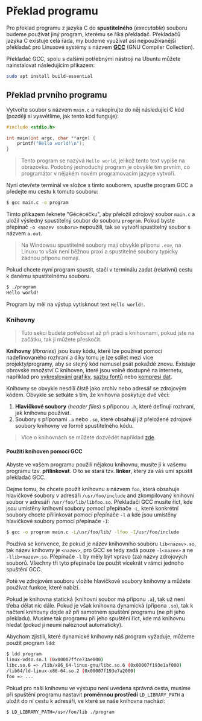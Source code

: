 # Překlad programu
Pro překlad programu z jazyka C do **spustitelného** (*executable*) souboru
budeme používat jiný program, kterému se říká překladač.
Překladačů jazyka C existuje celá řada, my budeme využívat asi nejpoužívanější překladač pro
Linuxové systémy s názvem [**GCC**](https://gcc.gnu.org/) (GNU Compiler Collection). 

Překladač GCC, spolu s dalšími potřebnými nástroji na Ubuntu můžete nainstalovat následujícím
příkazem:
```bash
sudo apt install build-essential
```

## Překlad prvního programu
Vytvořte soubor s názvem `main.c` a nakopírujte do něj následující C kód (později si vysvětlíme,
jak tento kód funguje):

```c
#include <stdio.h>

int main(int argc, char **argv) {
    printf("Hello world!\n");
}
```

> Tento program se nazývá `Hello world`, jelikož tento text vypíše na obrazovku.
> Podobný jednoduchý program je obvykle tím prvním, co programátor v nějakém novém programovacím
> jazyce vytvoří.

Nyní otevřete terminál ve složce s tímto souborem, spusťte program GCC a předejte mu cestu
k tomuto souboru:

```bash
$ gcc main.c -o program
```

Tímto příkazem řeknete "Gécécéčku", aby přeložil zdrojový soubor `main.c` a uložil výsledný spustitelný
soubor do souboru `program`. Pokud byste přepínač `-o <nazev souboru>` nepoužili, tak se vytvoří spustitelný
soubor s názvem `a.out`. 

> Na Windowsu spustitelné soubory mají obvykle příponu `.exe`, na Linuxu to však není běžnou praxí
> a spustitelné soubory typicky žádnou příponu nemají.

Pokud chcete nyní program spustit, stačí v terminálu zadat (relativní) cestu k danému spustitelnému souboru.

```bash
$ ./program
Hello world!
```
Program by měl na výstup vytisknout text `Hello world!`.

### Knihovny
> Tuto sekci budete potřebovat až při práci s knihovnami, pokud jste na začátku, tak ji můžete přeskočit.

**Knihovny** (*libraries*) jsou kusy kódu, které lze používat pomocí nadefinovaného rozhraní a díky tomu
je lze sdílet mezi více projekty/programy, aby se stejný kód nemusel psát pokaždé znovu. Existuje obrovské
množství C knihoven, které jsou volně dostupné na internetu, například pro [vykreslování grafiky](https://www.libsdl.org/),
[sazbu fontů](https://www.freetype.org/) nebo [kompresi dat](http://zlib.net/). 

Knihovny se obvykle nesdílí čistě jako archiv nebo adresář se zdrojovým kódem. Obvykle se setkáte s tím,
že knihovna poskytuje dvě věci: 

1. **Hlavičkové soubory** (*header files*) s příponou `.h`, které definují rozhraní, jak knihovnu používat.
2. Soubory s příponami `.a` nebo `.so`, které obsahují již přeložené zdrojové soubory knihovny ve formě
spustitelného kódu.

> Více o knihovnách se můžete dozvědět například [zde](https://www.itnetwork.cz/cecko/linux/cecko-a-linux-staticke-a-dynamicke-knihovny).

#### Použití knihoven pomocí GCC
Abyste ve vašem programu použili nějakou knihovnu, musíte ji k vašemu programu tzv. **přilinkovat**.
O to se stará tzv. **linker**, který za vás umí spustit překladač GCC.

Dejme tomu, že chcete použít knihovnu s názvem `foo`, která obsahuje hlavičkové soubory v adresáři
`/usr/foo/include` and zkompilovaný knihovní soubor v adresáři `/usr/foo/lib/libfoo.so`. Překladači
GCC musíte říct, kde jsou umístěny knihovní soubory pomocí přepínače `-L`, které konkrétní soubory chcete
přilinkovat pomocí přepínače `-l` a kde jsou umístěny hlavičkové soubory pomocí přepínače `-I`:

```bash
$ gcc -o program main.c -L/usr/foo/lib/ -lfoo -I/usr/foo/include
```

Používá se konvence, že pokud je název knihovního souboru `lib<nazev>.so`, tak název knihovny je `<nazev>`,
pro GCC se tedy zadá pouze `-l<nazev>` a ne `-llib<nazev>.so`. Přepínače `-l` by měly být vpravo (za)
názvy zdrojových souborů. Všechny tři tyto přepínače lze použít vícekrát v rámci jednoho spuštění GCC.

Poté ve zdrojovém souboru vložíte hlavičkové soubory knihovny a můžete používat funkce, které nabízí.

Pokud je knihovna statická (knihovní soubor má příponu `.a`), tak už není třeba dělat nic dále. Pokud
je však knihovna dynamická (přípona `.so`), tak k načtení knihovny dojde až při samotném spuštění programu
(ne při jeho překladu). Musíme tak programu při jeho spuštění říct, kde má knihovnu hledat (pokud ji neumí
naleznout automaticky).

Abychom zjistili, které dynamické knihovny náš program vyžaduje, můžeme použít program `ldd`:
```bash
$ ldd program
linux-vdso.so.1 (0x00007ffce73ae000)
libc.so.6 => /lib/x86_64-linux-gnu/libc.so.6 (0x00007f193e1af000)
/lib64/ld-linux-x86-64.so.2 (0x00007f193e7a2000)
foo => ...
```

Pokud pro naši knihovnu ve výstupu není uvedena správná cesta, musíme při spuštění programu nastavit
**proměnnou prostředí** `LD_LIBRARY_PATH` a uložit do ní cestu k adresáři, ve které se naše knihovna nachází:

```bash
$ LD_LIBRARY_PATH=/usr/foo/lib ./program
```
